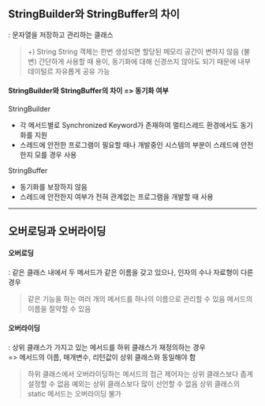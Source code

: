 ## StringBuilder와 StringBuffer의 차이

: 문자열을 저장하고 관리하는 클래스

> +) String
> String 객체는 한번 생성되면 할당된 메모리 공간이 변하지 않음 (불변)
> 간단하게 사용할 때 용이, 동기화에 대해 신경쓰지 않아도 되기 때문에 내부 데이털르 자유롭게 공유 가능

#### StringBuilder와 StringBuffer의 차이 => **동기화 여부**

StringBuilder

- 각 메서드별로 Synchronized Keyword가 존재하여 멀티스레드 환경에서도 동기화를 지원
- 스레드에 안전한 프로그램이 필요할 때나 개발중인 시스템의 부분이 스레드에 안전한지 모를 경우 사용

StringBuffer

- 동기화를 보장하지 않음
- 스레드에 안전한지 여부가 전혀 관계없는 프로그램을 개발할 때 사용

---

## 오버로딩과 오버라이딩

#### 오버로딩

: 같은 클래스 내에서 두 메서드가 같은 이름을 갖고 있으나, 인자의 수나 자료형이 다른 경우

> 같은 기능을 하는 여러 개의 메서드를 하나의 이름으로 관리할 수 있음
> 메서드의 이름을 절약할 수 있음

#### 오버라이딩

: 상위 클래스가 가지고 있는 메서드를 하위 클래스가 재정의하는 경우  
=> 메서드의 이름, 매개변수, 리턴값이 상위 클래스와 동일해야 함

> 하위 클래스에서 오버라이딩하는 메서드의 접근 제어자는 상위 클래스보다 좁게 설정할 수 없음
> 예외는 상위 클래스보다 많이 선언할 수 없음
> 상위 클래스의 static 메서드는 오버라이딩 불가
